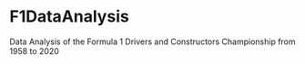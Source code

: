 # F1DataAnalysis
Data Analysis of the Formula 1 Drivers and Constructors Championship from 1958 to 2020
